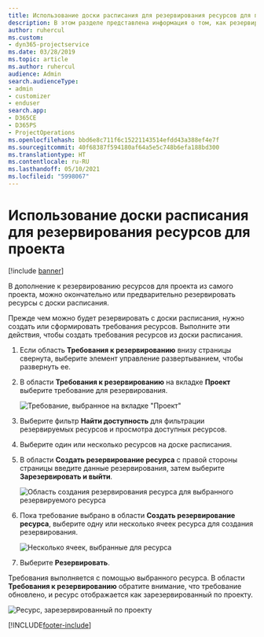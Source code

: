 ```yaml
---
title: Использование доски расписания для резервирования ресурсов для проекта
description: В этом разделе представлена информация о том, как резервировать ресурсы.
author: ruhercul
ms.custom:
- dyn365-projectservice
ms.date: 03/28/2019
ms.topic: article
ms.author: ruhercul
audience: Admin
search.audienceType:
- admin
- customizer
- enduser
search.app:
- D365CE
- D365PS
- ProjectOperations
ms.openlocfilehash: bbd6e8c711f6c15221143514efdd43a388ef4e7f
ms.sourcegitcommit: 40f68387f594180af64a5e5c748b6efa188bd300
ms.translationtype: HT
ms.contentlocale: ru-RU
ms.lasthandoff: 05/10/2021
ms.locfileid: "5998067"
---
```

# <a name="use-the-schedule-board-to-book-project-resources"></a>Использование доски расписания для резервирования ресурсов для проекта

[!include [banner](../includes/psa-now-project-operations.md)]

В дополнение к резервированию ресурсов для проекта из самого проекта, можно окончательно или предварительно резервировать ресурсы с доски расписания.

Прежде чем можно будет резервировать с доски расписания, нужно создать или сформировать требования ресурсов. Выполните эти действия, чтобы создать требования ресурсов из доски расписания.

1. Если область **Требования к резервированию** внизу страницы свернута, выберите элемент управление развертыванием, чтобы развернуть ее.
2. В области **Требования к резервированию** на вкладке **Проект** выберите требование для резервирования.

    ![Требование, выбранное на вкладке "Проект"](media/Resource-Management-image73.png)

3. Выберите фильтр **Найти доступность** для фильтрации резервируемых ресурсов и просмотра доступных ресурсов. 
4. Выберите один или несколько ресурсов на доске расписания. 
5. В области **Создать резервирование ресурса** с правой стороны страницы введите данные резервирования, затем выберите **Зарезервировать и выйти**.

    ![Область создания резервирования ресурса для выбранного резервируемого ресурса](media/Resource-Management-image74.png)

6. Пока требование выбрано в области **Создать резервирование ресурса**, выберите одну или несколько ячеек ресурса для создания резервирования.

    ![Несколько ячеек, выбранные для ресурса](media/Resource-Management-image75.png)

7. Выберите **Резервировать**.

Требования выполняется с помощью выбранного ресурса. В области **Требования к резервированию** обратите внимание, что требование обновлено, и ресурс отображается как зарезервированный по проекту.

![Ресурс, зарезервированный по проекту](media/Resource-Management-image76.png)


[!INCLUDE[footer-include](../includes/footer-banner.md)]